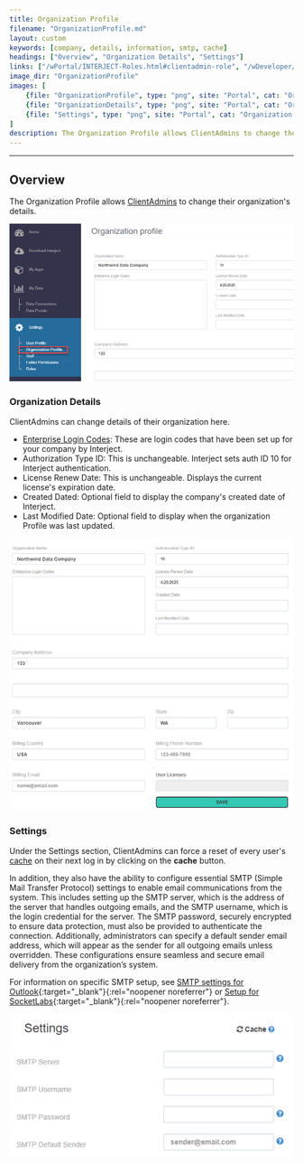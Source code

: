 ```yaml
---
title: Organization Profile
filename: "OrganizationProfile.md"
layout: custom
keywords: [company, details, information, smtp, cache]
headings: ["Overview", "Organization Details", "Settings"]
links: ["/wPortal/INTERJECT-Roles.html#clientadmin-role", "/wDeveloper/Enterprise-Login-Setup.html#enterprise-login-code", "/wIndex/SettingsCache.html", "https://support.microsoft.com/en-us/office/pop-imap-and-smtp-settings-for-outlook-com-d088b986-291d-42b8-9564-9c414e2aa040", "https://help.socketlabs.com/docs/getting-started-with-smtp"]
image_dir: "OrganizationProfile"
images: [
	{file: "OrganizationProfile", type: "png", site: "Portal", cat: "Organization Profile", sub: "", report: "", ribbon: "", config: ""},
	{file: "OrganizationDetails", type: "png", site: "Portal", cat: "Organization Profile", sub: "", report: "", ribbon: "", config: ""},
	{file: "Settings", type: "png", site: "Portal", cat: "Organization Profile", sub: "", report: "", ribbon: "", config: ""}
]
description: The Organization Profile allows ClientAdmins to change their organization's details.
---
```

* * *

## Overview

The Organization Profile allows [ClientAdmins](/wPortal/INTERJECT-Roles.html#clientadmin-role) to change their organization's details.

![](/images/OrganizationProfile/OrganizationProfile.png)
<br>

### Organization Details

ClientAdmins can change details of their organization here.

- [Enterprise Login Codes](/wDeveloper/Enterprise-Login-Setup.md#enterprise-login-code): These are login codes that have been set up for your company by Interject.
- Authorization Type ID: This is unchangeable. Interject sets auth ID 10 for Interject authentication.
- License Renew Date: This is unchangeable. Displays the current license's expiration date.
- Created Dated: Optional field to display the company's created date of Interject.
- Last Modified Date: Optional field to display when the organization Profile was last updated.

![](/images/OrganizationProfile/OrganizationDetails.png)
<br>

### Settings

Under the Settings section, ClientAdmins can force a reset of every user's [cache](/wIndex/SettingsCache.html) on their next log in by clicking on the **cache** button.

In addition, they also have the ability to configure essential SMTP (Simple Mail Transfer Protocol) settings to enable email communications from the system. This includes setting up the SMTP server, which is the address of the server that handles outgoing emails, and the SMTP username, which is the login credential for the server. The SMTP password, securely encrypted to ensure data protection, must also be provided to authenticate the connection. Additionally, administrators can specify a default sender email address, which will appear as the sender for all outgoing emails unless overridden. These configurations ensure seamless and secure email delivery from the organization’s system.

For information on specific SMTP setup, see [SMTP settings for Outlook](https://support.microsoft.com/en-us/office/pop-imap-and-smtp-settings-for-outlook-com-d088b986-291d-42b8-9564-9c414e2aa040){:target="_blank"}{:rel="noopener noreferrer"} or [Setup for SocketLabs](https://help.socketlabs.com/docs/getting-started-with-smtp){:target="_blank"}{:rel="noopener noreferrer"}.

![](/images/OrganizationProfile/Settings.png)
<br>
